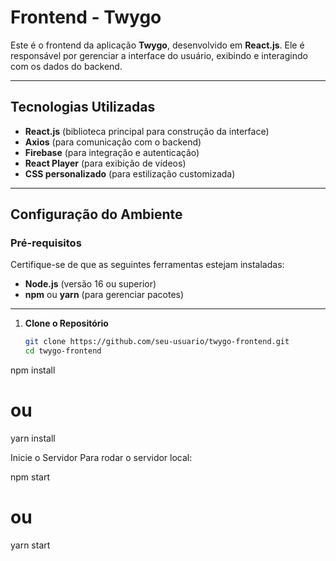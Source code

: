 # Frontend - Twygo

Este é o frontend da aplicação **Twygo**, desenvolvido em **React.js**. Ele é responsável por gerenciar a interface do usuário, exibindo e interagindo com os dados do backend.

---

## Tecnologias Utilizadas

- **React.js** (biblioteca principal para construção da interface)
- **Axios** (para comunicação com o backend)
- **Firebase** (para integração e autenticação)
- **React Player** (para exibição de vídeos)
- **CSS personalizado** (para estilização customizada)

---

## Configuração do Ambiente

### Pré-requisitos

Certifique-se de que as seguintes ferramentas estejam instaladas:
- **Node.js** (versão 16 ou superior)
- **npm** ou **yarn** (para gerenciar pacotes)

---


1. **Clone o Repositório**
   ```bash
   git clone https://github.com/seu-usuario/twygo-frontend.git
   cd twygo-frontend


npm install
# ou
yarn install

Inicie o Servidor Para rodar o servidor local:

npm start
# ou
yarn start
